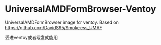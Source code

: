 # UniversalAMDFormBrowser-Ventoy
UniversalAMDFormBrowser image for ventoy. Based on https://github.com/DavidS95/Smokeless_UMAF

丢进ventoy或者写盘就能用
